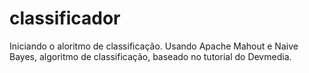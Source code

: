 # classificador
Iniciando o aloritmo de classificação. Usando Apache Mahout e Naive Bayes, algoritmo de classificação, baseado no tutorial do Devmedia.
